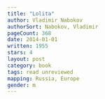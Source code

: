 ```yaml
---
title: "Lolita"
author: Vladimir Nabokov
authorSort: Nabokov, Vladimir
pageCount: 368
date: 2014-01-01
written: 1955
stars: 4
layout: post
category: book
tags: read unreviewed
mapping: Russia, Europe
gender: m
---
```

